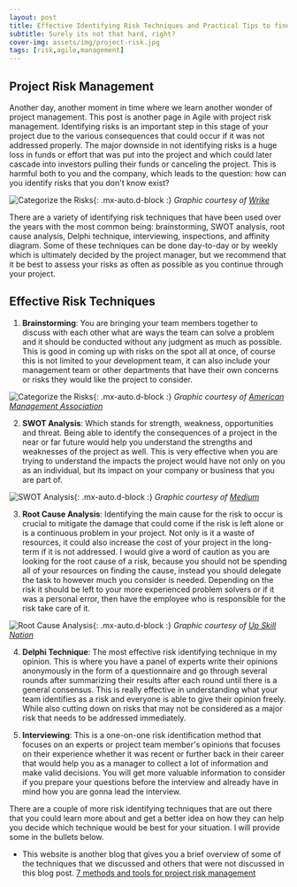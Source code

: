 ```yaml
---
layout: post
title: Effective Identifying Risk Techniques and Practical Tips to find Risks
subtitle: Surely its not that hard, right?
cover-img: assets/img/project-risk.jpg
tags: [risk,agile,management]
---
```


## Project Risk Management

Another day, another moment in time where we learn another wonder of project management. This post is another page in Agile with project risk management. Identifying risks is an important step in this stage of your project due to the various consequences that could occur if it was not addressed properly. The major downside in not identifying risks is a huge loss in funds or effort that was put into the project and which could later cascade into investors pulling their funds or canceling the project. This is harmful both to you and the company, which leads to the question: how can you identify risks that you don't know exist?

![Categorize the Risks](/agile-blog/assets/img/iStock-1179385252.jpg){: .mx-auto.d-block :}
*Graphic courtesy of [Wrike](https://www.wrike.com/blog/what-is-risk-identification-project-management/)*

There are a variety of identifying risk techniques that have been used over the years with the most common being: brainstorming, SWOT analysis, root cause analysis, Delphi technique, interviewing, inspections, and affinity diagram. Some of these techniques can be done day-to-day or by weekly which is ultimately decided by the project manager, but we recommend that it be best to assess your risks as often as possible as you continue through your project. 

## Effective Risk Techniques

1. **Brainstorming**: You are bringing your team members together to discuss with each other what are ways the team can solve a problem and it should be conducted without any judgment as much as possible. This is good in coming up with risks on the spot all at once, of course this is not limited to your development team, it can also include your management team or other departments that have their own concerns or risks they would like the project to consider.
  
![Categorize the Risks](/agile-blog/assets/img/managing-project-threats.webp){: .mx-auto.d-block :}
*Graphic courtesy of [American Management Association](https://www.amanet.org/articles/project-risk-management-4-options-for-managing-threats-to-a-project/)*


2. **SWOT Analysis**:  Which stands for strength, weakness, opportunities and threat. Being able to identify the consequences of a project in the near or far future would help you understand the strengths and weaknesses of the project as well. This is very effective when you are trying to understand the impacts the project would have not only on you as an individual, but its impact on your company or business that you are part of.

![SWOT Analysis](/agile-blog/assets/img/SWOT_analysis.png){: .mx-auto.d-block :}
*Graphic courtesy of [Medium](https://medium.com/thrive-global/how-to-complete-a-personal-swot-analysis-2f8769aebd5e)*

3. **Root Cause Analysis**: Identifying the main cause for the risk to occur is crucial to mitigate the damage that could come if the risk is left alone or is a continuous problem in your project. Not only is it a waste of resources, it could also increase the cost of your project in the long-term if it is not addressed. I would give a word of caution as you are looking for the root cause of a risk, because you should not be spending all of your resources on finding the cause, instead you should delegate the task to however much you consider is needed. Depending on the risk it should be left to your more experienced problem solvers or if it was a personal error, then have the employee who is responsible for the risk take care of it.

![Root Cause Analysis](/agile-blog/assets/img/root-cause-analysis.png){: .mx-auto.d-block :}
*Graphic courtesy of [Up Skill Nation](https://upskillnation.com/root-cause-analysis/)*

4. **Delphi Technique**: The most effective risk identifying technique in my opinion. This is where you have a panel of experts write their opinions anonymously in the form of a questionnaire and go through several rounds after summarizing their results after each round until there is a general consensus. This is really effective in understanding what your team identifies as a risk and everyone is able to give their opinion freely. While also cutting down on risks that may not be considered as a major risk that needs to be addressed immediately.

5. **Interviewing**: This is a one-on-one risk identification method that focuses on an experts or project team member's opinions that focuses on their experience whether it was recent or further back in their career that would help you as a manager to collect a lot of information and make valid decisions. You will get more valuable information to consider if you prepare your questions before the interview and already have in mind how you are gonna lead the interview.

There are a couple of more risk identifying techniques that are out there that you could learn more about and get a better idea on how they can help you decide which technique would be best for your situation. I will provide some in the bullets below.

- This website is another blog that gives you a brief overview of some of the techniques that we discussed and others that were not discussed in this blog post. [7 methods and tools for project risk management](https://blog.softexpert.com/en/risk-identification/)

